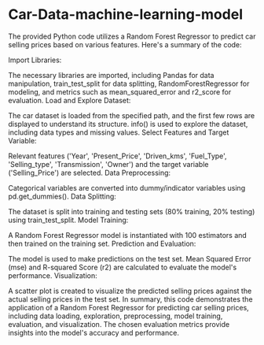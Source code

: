 # Car-Data-machine-learning-model

The provided Python code utilizes a Random Forest Regressor to predict car selling prices based on various features. Here's a summary of the code:

Import Libraries:

The necessary libraries are imported, including Pandas for data manipulation, train_test_split for data splitting, RandomForestRegressor for modeling, and metrics such as mean_squared_error and r2_score for evaluation.
Load and Explore Dataset:

The car dataset is loaded from the specified path, and the first few rows are displayed to understand its structure.
info() is used to explore the dataset, including data types and missing values.
Select Features and Target Variable:

Relevant features ('Year', 'Present_Price', 'Driven_kms', 'Fuel_Type', 'Selling_type', 'Transmission', 'Owner') and the target variable ('Selling_Price') are selected.
Data Preprocessing:

Categorical variables are converted into dummy/indicator variables using pd.get_dummies().
Data Splitting:

The dataset is split into training and testing sets (80% training, 20% testing) using train_test_split.
Model Training:

A Random Forest Regressor model is instantiated with 100 estimators and then trained on the training set.
Prediction and Evaluation:

The model is used to make predictions on the test set.
Mean Squared Error (mse) and R-squared Score (r2) are calculated to evaluate the model's performance.
Visualization:

A scatter plot is created to visualize the predicted selling prices against the actual selling prices in the test set.
In summary, this code demonstrates the application of a Random Forest Regressor for predicting car selling prices, including data loading, exploration, preprocessing, model training, evaluation, and visualization. The chosen evaluation metrics provide insights into the model's accuracy and performance.
